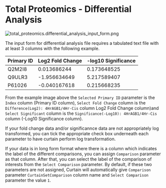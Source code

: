 # Total Proteomics - Differential Analysis

![total_proteomics.differential_analysis_input_form.png](total_proteomics.differential_analysis_input_form.png)

The input form for differential analysis file requires a tabulated text file with at least 3 columns with the following example.

| Primary ID | Log2 Fold Change | -log10 Significance |
|------------|------------------|---------------------|
| Q2M2I8     | 0.013686244      | 0.173648525         |
| Q9ULR3     | -1.956634649     | 5.217589407         |
| P61026     | -0.040167618     | 0.215668235         |

From the example image above the `Selected Primary ID` parameter is the `Index` column (Primary ID column), `Select Fold Change` column is the `Difference(Log2): 4HrAGB1/4Hr-Cis` column
Log2 Fold Change column)and `Select Significant` column is the `Significance(-Log10): 4HrAGB1/4Hr-Cis` column (-Log10 Significance column).

If your fold change data and/or significannce data are not appropriately log transformed, you can tick the appropriate check box underneath each parameter to have curtain perform log transformation.

If your data is in long form format where there is a column which indicates the label of the different comparisons, you can assign `Comparison` parameter as that column.
After that, you can select the label of the comparison of interests from the `Select Comparison` parameter. By default, if these two parameters are not assigned, Curtain will automatically give `Comparison` parameter `CurtainSetComparison` column name and `Select Comparison` parameter the value `1`.






